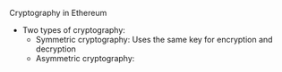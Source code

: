 Cryptography in Ethereum 

- Two types of cryptography: 
    - Symmetric cryptography: Uses the same key for encryption and decryption 
    - Asymmetric cryptography: 
